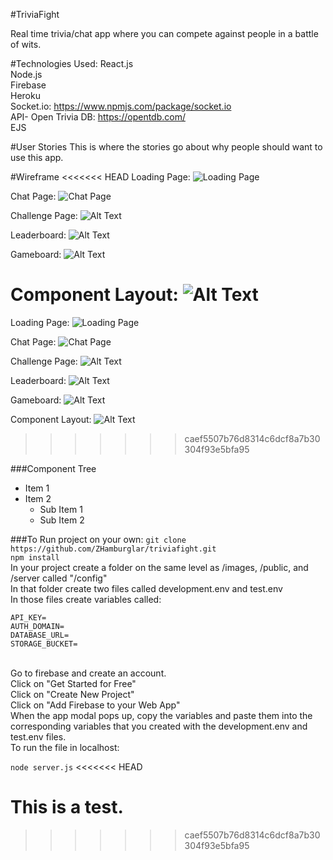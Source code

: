 #TriviaFight

Real time trivia/chat app where you can compete against people in a battle of wits.

#Technologies Used:
React.js
<br>
Node.js
<br>
Firebase
<br>
Heroku
<br>
Socket.io: https://www.npmjs.com/package/socket.io
<br>
API- Open Trivia DB: https://opentdb.com/
<br>
EJS

#User Stories
This is where the stories go about why people should want to use this app.

#Wireframe
<<<<<<< HEAD
Loading Page: ![Loading Page](app/images/Wireframe1.jpg)

Chat Page: ![Chat Page](app/images/Wireframe2.jpg)

Challenge Page: ![Alt Text](app/images/Wireframe3.jpg)

Leaderboard: ![Alt Text](app/images/Wireframe4.jpg)

Gameboard: ![Alt Text](app/images/Wireframe5.jpg)

Component Layout: ![Alt Text](app/images/ComponentLayout.png)
=======
Loading Page: ![Loading Page](/images/Wireframe1.jpg)

Chat Page: ![Chat Page](/images/Wireframe2.jpg)

Challenge Page: ![Alt Text](/images/Wireframe3.jpg)

Leaderboard: ![Alt Text](/images/Wireframe4.jpg)

Gameboard: ![Alt Text](/images/Wireframe5.jpg)

Component Layout: ![Alt Text](/images/ComponentLayout.png)
>>>>>>> caef5507b76d8314c6dcf8a7b30304f93e5bfa95

###Component Tree
* Item 1
* Item 2
  * Sub Item 1
  * Sub Item 2

###To Run project on your own:
```git clone https://github.com/ZHamburglar/triviafight.git```
<br>
```npm install```
<br>
In your project create a folder on the same level as /images, /public, and /server called "/config"
<br>
In that folder create two files called development.env and test.env
<br>
In those files create variables called:

```
API_KEY=
AUTH_DOMAIN=
DATABASE_URL=
STORAGE_BUCKET=
```

<br>
Go to firebase and create an account.
<br>
Click on "Get Started for Free"
<br>
Click on "Create New Project"
<br>
Click on "Add Firebase to your Web App"
<br>
When the app modal pops up, copy the variables and paste them into the corresponding variables that you created with the development.env and test.env files.
<br>
To run the file in localhost:

```node server.js```
<<<<<<< HEAD

This is a test.
=======
>>>>>>> caef5507b76d8314c6dcf8a7b30304f93e5bfa95

